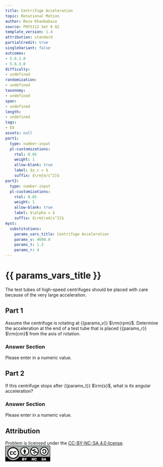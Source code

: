 ```yaml
---
title: Centrifuge Acceleration
topic: Rotational Motion
author: Reza Khanbabaie
source: PHYS112 Set 6 Q2
template_version: 1.4
attribution: standard
partialCredit: true
singleVariant: false
outcomes:
- 5.6.1.0
- 5.6.3.0
difficulty:
- undefined
randomization:
- undefined
taxonomy:
- undefined
span:
- undefined
length:
- undefined
tags:
- EX
assets: null
part1:
  type: number-input
  pl-customizations:
    rtol: 0.05
    weight: 1
    allow-blank: true
    label: $a_c = $
    suffix: $\rm{m/s^2}$
part2:
  type: number-input
  pl-customizations:
    rtol: 0.05
    weight: 1
    allow-blank: true
    label: $\alpha = $
    suffix: $\rm{rad/s^2}$
myst:
  substitutions:
    params_vars_title: Centrifuge Acceleration
    params_v: 4600.0
    params_t: 1.3
    params_r: 4
---
```

# {{ params_vars_title }}
The test tubes of high-speed centrifuges should be placed with care because of the very large acceleration.

## Part 1

Assume the centrifuge is rotating at {{params_v}} $\rm{rpm}$. Determine the acceleration at the end of a test tube that is placed {{params_r}} $\rm{cm}$ from the axis of rotation.

### Answer Section

Please enter in a numeric value.

## Part 2

If this centrifuge stops after {{params_t}} $\rm{s}$, what is its angular acceleration?

### Answer Section

Please enter in a numeric value.

## Attribution

Problem is licensed under the [CC-BY-NC-SA 4.0 license](https://creativecommons.org/licenses/by-nc-sa/4.0/).<br> ![The Creative Commons 4.0 license requiring attribution-BY, non-commercial-NC, and share-alike-SA license.](https://raw.githubusercontent.com/firasm/bits/master/by-nc-sa.png)